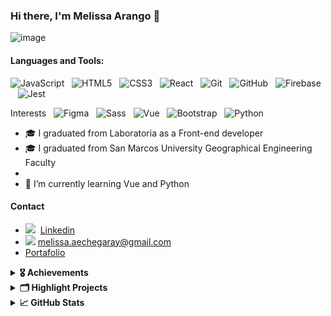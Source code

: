 ### Hi there, I'm Melissa Arango 👋

![image](https://user-images.githubusercontent.com/68023969/115975550-5bf6a680-a52b-11eb-951a-a629ff5450bb.png)

#### Languages and Tools:

![JavaScript](https://img.shields.io/badge/-JavaScript-black?logo=javascript&style=social)&nbsp;&nbsp;
![HTML5](https://img.shields.io/badge/-HTML5-black?logo=html5&style=social)&nbsp;&nbsp;
![CSS3](https://img.shields.io/badge/-CSS3-black?logo=css3&style=social)&nbsp;&nbsp;
![React](https://img.shields.io/badge/-React-black?logo=react&style=social)&nbsp;&nbsp;
![Git](https://img.shields.io/badge/-Git-black?logo=git&style=social)&nbsp;&nbsp;
![GitHub](https://img.shields.io/badge/-GitHub-black?logo=github&style=social)&nbsp;&nbsp;
![Firebase](https://img.shields.io/badge/-Firebase-black?logo=firebase&style=social)&nbsp;&nbsp;
![Jest](https://img.shields.io/badge/-Jest-black?logo=jest&style=social)&nbsp;&nbsp;


Interests&nbsp;&nbsp;
![Figma](https://img.shields.io/badge/-Figma-black?logo=figma&style=social)&nbsp;&nbsp;
![Sass](https://img.shields.io/badge/-Sass-black?logo=sass&style=social)&nbsp;&nbsp;
![Vue](https://img.shields.io/badge/-Vue-black?logo=vue&style=social)&nbsp;&nbsp;
![Bootstrap](https://img.shields.io/badge/-Bootstrap-black?logo=bootstrap&style=social)&nbsp;&nbsp;
![Python](https://img.shields.io/badge/-Python-black?logo=Python&style=social)&nbsp;&nbsp;

- 🎓 I graduated from Laboratoria as a Front-end developer
- 🎓 I graduated from San Marcos University Geographical Engineering Faculty
- 
- 🌱 I’m currently learning Vue and Python

 #### Contact
  
 * ![](https://img.shields.io/badge/--black?logo=linkedin&style=social)&nbsp;&nbsp;[Linkedin](https://www.linkedin.com/in/emae1712/)
 * ![](https://img.shields.io/badge/--black?logo=gmail&style=social) melissa.aechegaray@gmail.com
 * [Portafolio](https://portafolio-melissa-arango.web.app/)
 

  <details>
 <summary><b>🎖️ Achievements</b></summary>
 
 * <a href='https://www.credential.net/8f8daa35-60fd-4e7a-8e24-e7d89d939804' target='_blank'>Innovation Week - People's Choice Award</a> - Hackathon (Laboratoria)
 * Instructor in II Course-Training Workshop for the Implementation of the Integrated Monitoring System of the Historic Sanctuary of Machupicchu (WCS Peru).
 * Professor of Management Diploma of Biodiversity - Topic “Geographic Information Systems as a management tool for the biodiversity" (UNMSM)
 </details>
 
 <details>
 <summary><b>🗂️ Highlight Projects</b></summary>
<a href="https://github.com/emae1712/Schedule-RB">
  <img align="center" src="https://github-readme-stats.vercel.app/api/pin/?username=emae1712&repo=Schedule-RB&show_icons=true&line_height=27&title_color=6aa6f8&text_color=8a919a&icon_color=6aa6f8&bg_color=22272e" alt="DA-RNN" />
</a>
<a href="https://emae1712.github.io/LIM013-fe-social-network">
  <img align="center" src="https://github-readme-stats.vercel.app/api/pin/?username=emae1712&repo=LIM013-fe-social-network&show_icons=true&line_height=27&title_color=6aa6f8&text_color=8a919a&icon_color=6aa6f8&bg_color=22272e" alt="DA-RNN" />
</a>
<a href="https://emae1712.github.io/LIM013-data-lovers/">
  <img align="center" src="https://github-readme-stats.vercel.app/api/pin/?username=emae1712&repo=LIM013-data-lovers&show_icons=true&line_height=27&title_color=6aa6f8&text_color=8a919a&icon_color=6aa6f8&bg_color=22272e" alt="DA-RNN" />
</a>
<a href="https://emae1712.github.io/emae--md-links/">
  <img align="center" src="https://github-readme-stats.vercel.app/api/pin/?username=emae1712&repo=emae--md-links&show_icons=true&line_height=27&title_color=6aa6f8&text_color=8a919a&icon_color=6aa6f8&bg_color=22272e" alt="DA-RNN" />
</a>
 </details>
 
<details>
 <summary><b>📈 GitHub Stats</b></summary>
<p align="center"><img src="https://github-readme-stats.vercel.app/api?username=emae1712&amp;show_icons=true&theme=gotham" alt="GitHub Stats"></p>
 </details>

<!--
**emae1712/emae1712** is a ✨ _special_ ✨ repository because its `README.md` (this file) appears on your GitHub profile.

Here are some ideas to get you started:

- 🔭 I’m currently working on ...
- 🌱 I’m currently learning ...
- 👯 I’m looking to collaborate on ...
- 🤔 I’m looking for help with ...
- 💬 Ask me about ...
- 📫 How to reach me: ...
- 😄 Pronouns: ...
- ⚡ Fun fact: ...
-->

